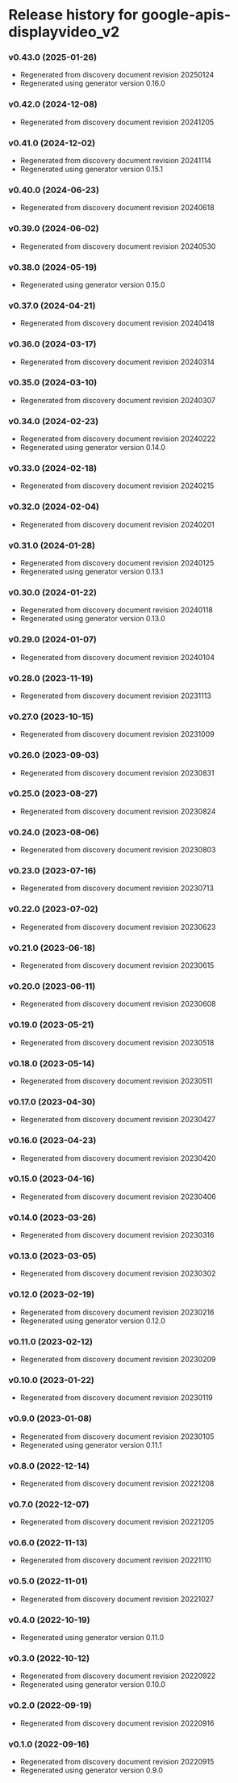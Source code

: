 # Release history for google-apis-displayvideo_v2

### v0.43.0 (2025-01-26)

* Regenerated from discovery document revision 20250124
* Regenerated using generator version 0.16.0

### v0.42.0 (2024-12-08)

* Regenerated from discovery document revision 20241205

### v0.41.0 (2024-12-02)

* Regenerated from discovery document revision 20241114
* Regenerated using generator version 0.15.1

### v0.40.0 (2024-06-23)

* Regenerated from discovery document revision 20240618

### v0.39.0 (2024-06-02)

* Regenerated from discovery document revision 20240530

### v0.38.0 (2024-05-19)

* Regenerated using generator version 0.15.0

### v0.37.0 (2024-04-21)

* Regenerated from discovery document revision 20240418

### v0.36.0 (2024-03-17)

* Regenerated from discovery document revision 20240314

### v0.35.0 (2024-03-10)

* Regenerated from discovery document revision 20240307

### v0.34.0 (2024-02-23)

* Regenerated from discovery document revision 20240222
* Regenerated using generator version 0.14.0

### v0.33.0 (2024-02-18)

* Regenerated from discovery document revision 20240215

### v0.32.0 (2024-02-04)

* Regenerated from discovery document revision 20240201

### v0.31.0 (2024-01-28)

* Regenerated from discovery document revision 20240125
* Regenerated using generator version 0.13.1

### v0.30.0 (2024-01-22)

* Regenerated from discovery document revision 20240118
* Regenerated using generator version 0.13.0

### v0.29.0 (2024-01-07)

* Regenerated from discovery document revision 20240104

### v0.28.0 (2023-11-19)

* Regenerated from discovery document revision 20231113

### v0.27.0 (2023-10-15)

* Regenerated from discovery document revision 20231009

### v0.26.0 (2023-09-03)

* Regenerated from discovery document revision 20230831

### v0.25.0 (2023-08-27)

* Regenerated from discovery document revision 20230824

### v0.24.0 (2023-08-06)

* Regenerated from discovery document revision 20230803

### v0.23.0 (2023-07-16)

* Regenerated from discovery document revision 20230713

### v0.22.0 (2023-07-02)

* Regenerated from discovery document revision 20230623

### v0.21.0 (2023-06-18)

* Regenerated from discovery document revision 20230615

### v0.20.0 (2023-06-11)

* Regenerated from discovery document revision 20230608

### v0.19.0 (2023-05-21)

* Regenerated from discovery document revision 20230518

### v0.18.0 (2023-05-14)

* Regenerated from discovery document revision 20230511

### v0.17.0 (2023-04-30)

* Regenerated from discovery document revision 20230427

### v0.16.0 (2023-04-23)

* Regenerated from discovery document revision 20230420

### v0.15.0 (2023-04-16)

* Regenerated from discovery document revision 20230406

### v0.14.0 (2023-03-26)

* Regenerated from discovery document revision 20230316

### v0.13.0 (2023-03-05)

* Regenerated from discovery document revision 20230302

### v0.12.0 (2023-02-19)

* Regenerated from discovery document revision 20230216
* Regenerated using generator version 0.12.0

### v0.11.0 (2023-02-12)

* Regenerated from discovery document revision 20230209

### v0.10.0 (2023-01-22)

* Regenerated from discovery document revision 20230119

### v0.9.0 (2023-01-08)

* Regenerated from discovery document revision 20230105
* Regenerated using generator version 0.11.1

### v0.8.0 (2022-12-14)

* Regenerated from discovery document revision 20221208

### v0.7.0 (2022-12-07)

* Regenerated from discovery document revision 20221205

### v0.6.0 (2022-11-13)

* Regenerated from discovery document revision 20221110

### v0.5.0 (2022-11-01)

* Regenerated from discovery document revision 20221027

### v0.4.0 (2022-10-19)

* Regenerated using generator version 0.11.0

### v0.3.0 (2022-10-12)

* Regenerated from discovery document revision 20220922
* Regenerated using generator version 0.10.0

### v0.2.0 (2022-09-19)

* Regenerated from discovery document revision 20220916

### v0.1.0 (2022-09-16)

* Regenerated from discovery document revision 20220915
* Regenerated using generator version 0.9.0

